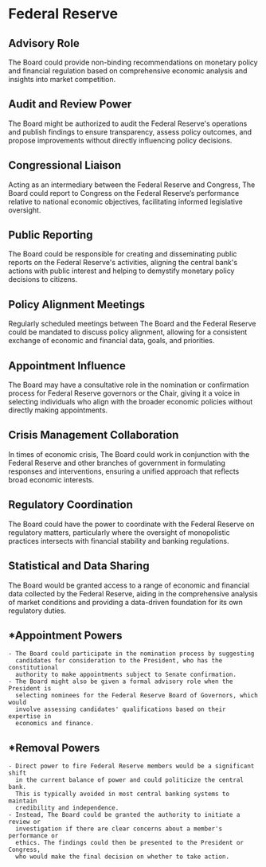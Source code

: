 # Federal Reserve

## Advisory Role

The Board could provide non-binding recommendations on monetary policy and
financial regulation based on comprehensive economic analysis and insights into
market competition.

## Audit and Review Power

The Board might be authorized to audit the Federal Reserve's operations and
publish findings to ensure transparency, assess policy outcomes, and propose
improvements without directly influencing policy decisions.

## Congressional Liaison

Acting as an intermediary between the Federal Reserve and Congress, The Board
could report to Congress on the Federal Reserve’s performance relative to
national economic objectives, facilitating informed legislative oversight.

## Public Reporting

The Board could be responsible for creating and disseminating public reports on
the Federal Reserve's activities, aligning the central bank's actions with
public interest and helping to demystify monetary policy decisions to citizens.

## Policy Alignment Meetings

Regularly scheduled meetings between The Board and the Federal Reserve could be
mandated to discuss policy alignment, allowing for a consistent exchange of
economic and financial data, goals, and priorities.

## Appointment Influence

The Board may have a consultative role in the nomination or confirmation process
for Federal Reserve governors or the Chair, giving it a voice in selecting
individuals who align with the broader economic policies without directly making
appointments.

## Crisis Management Collaboration

In times of economic crisis, The Board could work in conjunction with the
Federal Reserve and other branches of government in formulating responses and
interventions, ensuring a unified approach that reflects broad economic
interests.

## Regulatory Coordination

The Board could have the power to coordinate with the Federal Reserve on
regulatory matters, particularly where the oversight of monopolistic practices
intersects with financial stability and banking regulations.

## Statistical and Data Sharing

The Board would be granted access to a range of economic and financial data
collected by the Federal Reserve, aiding in the comprehensive analysis of market
conditions and providing a data-driven foundation for its own regulatory duties.

## *Appointment Powers

    - The Board could participate in the nomination process by suggesting
      candidates for consideration to the President, who has the constitutional
      authority to make appointments subject to Senate confirmation.
    - The Board might also be given a formal advisory role when the President is
      selecting nominees for the Federal Reserve Board of Governors, which would
      involve assessing candidates' qualifications based on their expertise in
      economics and finance.

## *Removal Powers

    - Direct power to fire Federal Reserve members would be a significant shift
      in the current balance of power and could politicize the central bank.
      This is typically avoided in most central banking systems to maintain
      credibility and independence.
    - Instead, The Board could be granted the authority to initiate a review or
      investigation if there are clear concerns about a member's performance or
      ethics. The findings could then be presented to the President or Congress,
      who would make the final decision on whether to take action.
